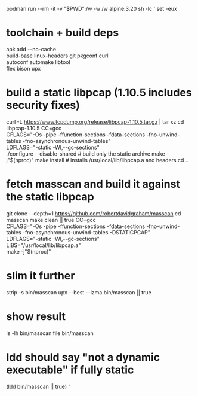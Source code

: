 podman run --rm -it -v "$PWD":/w -w /w alpine:3.20 sh -lc '
  set -eux

  # toolchain + build deps
  apk add --no-cache \
    build-base linux-headers git pkgconf curl \
    autoconf automake libtool \
    flex bison upx

  # build a static libpcap (1.10.5 includes security fixes)
  curl -L https://www.tcpdump.org/release/libpcap-1.10.5.tar.gz | tar xz
  cd libpcap-1.10.5
  CC=gcc \
  CFLAGS="-Os -pipe -ffunction-sections -fdata-sections -fno-unwind-tables -fno-asynchronous-unwind-tables" \
  LDFLAGS="-static -Wl,--gc-sections" \
  ./configure --disable-shared           # build only the static archive
  make -j"$(nproc)"
  make install                           # installs /usr/local/lib/libpcap.a and headers
  cd ..

  # fetch masscan and build it against the static libpcap
  git clone --depth=1 https://github.com/robertdavidgraham/masscan
  cd masscan
  make clean || true
  CC=gcc \
  CFLAGS="-Os -pipe -ffunction-sections -fdata-sections -fno-unwind-tables -fno-asynchronous-unwind-tables -DSTATICPCAP" \
  LDFLAGS="-static -Wl,--gc-sections" \
  LIBS="/usr/local/lib/libpcap.a" \
  make -j"$(nproc)"

  # slim it further
  strip -s bin/masscan
  upx --best --lzma bin/masscan || true

  # show result
  ls -lh bin/masscan
  file bin/masscan
  # ldd should say "not a dynamic executable" if fully static
  (ldd bin/masscan || true)
'
